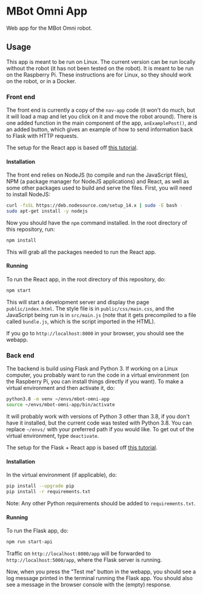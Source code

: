# MBot Omni App

Web app for the MBot Omni robot.

## Usage

This app is meant to be run on Linux. The current version can be run locally
without the robot (it has not been tested on the robot). It is meant to be run
on the Raspberry Pi. These instructions are for Linux, so they should work on
the robot, or in a Docker.

### Front end

The front end is currently a copy of the `nav-app` code (it won't do much, but
it will load a map and let you click on it and move the robot around). There is
one added function in the main component of the app, `anExamplePost()`, and an
added button, which gives an example of how to send information back to Flask
with HTTP requests.

The setup for the React app is based off
[this tutorial](https://medium.com/@JedaiSaboteur/creating-a-react-app-from-scratch-f3c693b84658).

#### Installation

The front end relies on NodeJS (to compile and run the JavaScript files), NPM (a
package manager for NodeJS applications) and React, as well as some other
packages used to build and serve the files. First, you will need to install
NodeJS:
```bash
curl -fsSL https://deb.nodesource.com/setup_14.x | sudo -E bash -
sudo apt-get install -y nodejs
```
Now you should have the `npm` command installed. In the root directory of this
repository, run:
```bash
npm install
```
This will grab all the packages needed to run the React app.

#### Running

To run the React app, in the root directory of this repository, do:
```bash
npm start
```
This will start a development server and display the page `public/index.html`.
The style file is in `public/css/main.css`, and the JavaScript being run is in
`src/main.js` (note that it gets precompiled to a file called `bundle.js`,
which is the script imported in the HTML).

If you go to `http://localhost:8000` in your browser, you should see the
webapp.

### Back end

The backend is build using Flask and Python 3. If
working on a Linux computer, you probably want to run the code in a virtual
environment (on the Raspberry Pi, you can install things directly if you want).
To make a virtual environment and then activate it, do:
```bash
python3.8 -m venv ~/envs/mbot-omni-app
source ~/envs/mbot-omni-app/bin/activate
```
It will probably work with versions of Python 3 other than 3.8, if you don't
have it installed, but the current code was tested with Python 3.8. You can
replace `~/envs/` with your preferred path if you would like. To get out of the
virtual environment, type `deactivate`.

The setup for the Flask + React app is based off
[this tutorial](https://blog.miguelgrinberg.com/post/how-to-create-a-react--flask-project).

#### Installation

In the virtual environment (if applicable), do:
```bash
pip install --upgrade pip
pip install -r requirements.txt
```
Note: Any other Python requirements should be added to `requirements.txt`.

#### Running

To run the Flask app, do:
```bash
npm run start-api
```
Traffic on `http://localhost:8000/app` will be forwarded to `http://localhost:5000/app`,
where the Flask server is running.

Now, when you press the "Test me" button in the webapp, you should see a log
message printed in the terminal running the Flask app. You should also see a
message in the browser console with the (empty) response.
